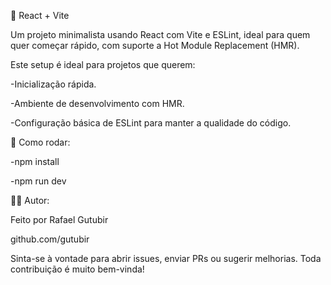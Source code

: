 🚀 React + Vite

Um projeto minimalista usando React com Vite e ESLint, ideal para quem quer começar rápido, com suporte a Hot Module Replacement (HMR).

Este setup é ideal para projetos que querem:

-Inicialização rápida.

-Ambiente de desenvolvimento com HMR.

-Configuração básica de ESLint para manter a qualidade do código.


🚀 Como rodar:

-npm install

-npm run dev

👨‍💻 Autor:

Feito por Rafael Gutubir

github.com/gutubir

Sinta-se à vontade para abrir issues, enviar PRs ou sugerir melhorias. Toda contribuição é muito bem-vinda!